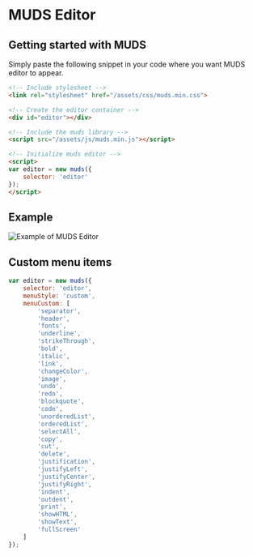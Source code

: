 # MUDS Editor

## Getting started with MUDS
Simply paste the following snippet in your code where you want MUDS editor to appear.
```html
<!-- Include stylesheet -->
<link rel="stylesheet" href="/assets/css/muds.min.css">

<!-- Create the editor container -->
<div id="editor"></div>

<!-- Include the muds library -->
<script src="/assets/js/muds.min.js"></script>

<!-- Initialize muds editor -->
<script>
var editor = new muds({
    selector: 'editor'
});
</script>
```

## Example
![Example of MUDS Editor](https://muds.io/assets/img/example.png)


## Custom menu items
```Javascript
var editor = new muds({
    selector: 'editor',
    menuStyle: 'custom',
    menuCustom: [
        'separator',
        'header',
        'fonts',
        'underline',
        'strikeThrough',
        'bold',
        'italic',
        'link',
        'changeColor',
        'image',
        'undo',
        'redo',
        'blockquote',
        'code',
        'unorderedList',
        'orderedList',
        'selectAll',
        'copy',
        'cut',
        'delete',
        'justification',
        'justifyLeft',
        'justifyCenter',
        'justifyRight',
        'indent',
        'outdent',
        'print',
        'showHTML',
        'showText',
        'fullScreen'
    ]
});
```